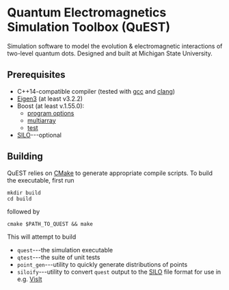 # Quantum Electromagnetics Simulation Toolbox (QuEST)

Simulation software to model the evolution & electromagnetic interactions of two-level quantum dots. Designed and built at Michigan State University.

## Prerequisites

* C++14-compatible compiler (tested with [gcc](https://gcc.gnu.org/) and [clang](https://clang.llvm.org/))
* [Eigen3](http://eigen.tuxfamily.org) (at least v3.2.2)
* Boost (at least v.1.55.0):
  * [program options](http://www.boost.org/doc/libs/1_55_0/doc/html/program_options.html)
  * [multiarray](http://www.boost.org/doc/libs/1_55_0/libs/multi_array/doc/index.html)
  * [test](http://www.boost.org/doc/libs/1_64_0/libs/test/doc/html/index.html)
* [SILO](https://wci.llnl.gov/simulation/computer-codes/silo)---optional

## Building

QuEST relies on [CMake](https://cmake.org/) to generate appropriate compile scripts. To build the executable, first run

    mkdir build
    cd build

followed by

    cmake $PATH_TO_QUEST && make

This will attempt to build

* `quest`---the simulation executable
* `qtest`---the suite of unit tests
* `point_gen`---utility to quickly generate distributions of points
* `siloify`---utility to convert `quest` output to the [SILO](https://wci.llnl.gov/simulation/computer-codes/silo) file format for use in e.g. [VisIt](https://wci.llnl.gov/simulation/computer-codes/visit/)
